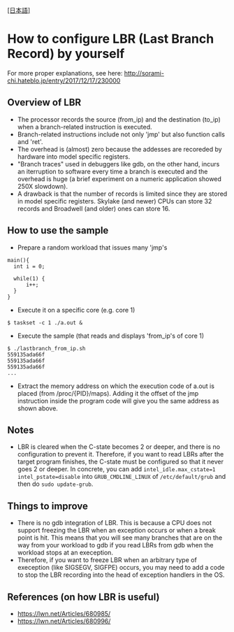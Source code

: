 [[日本語]](https://github.com/soramichi/LBR-sample/blob/master/README.md)

# How to configure LBR (Last Branch Record) by yourself

For more proper explanations, see here: http://sorami-chi.hateblo.jp/entry/2017/12/17/230000

## Overview of LBR
- The processor records the source (from_ip) and the destination (to_ip) when a branch-related instruction is executed.
- Branch-related instructions include not only 'jmp' but also function calls and 'ret'.
- The overhead is (almost) zero because the addesses are recoreded by hardware into model specific registers.
- "Branch traces" used in debuggers like gdb, on the other hand, incurs an iterruption to software every time a branch is executed and the overhead is huge (a brief experiment on a numeric application showed 250X slowdown).
- A drawback is that the number of records is limited since they are stored in model specific registers. Skylake (and newer) CPUs can store 32 records and Broadwell (and older) ones can store 16.

## How to use the sample
- Prepare a random workload that issues many 'jmp's
```
main(){
  int i = 0;

  while(1) {
      i++;
  }
}
```
- Execute it on a specific core (e.g. core 1)
```
$ taskset -c 1 ./a.out &
```
- Execute the sample (that reads and displays 'from_ip's of core 1)
```
$ ./lastbranch_from_ip.sh
559135ada66f
559135ada66f
559135ada66f
...
```
- Extract the memory address on which the execution code of a.out is placed (from /proc/{PID}/maps).
Adding it the offset of the jmp instruction inside the program code will give you the same address as shown above.

## Notes
- LBR is cleared when the C-state becomes 2 or deeper, and there is no configuration to prevent it. Therefore, if you want to read LBRs after the target program finishes, the C-state must be configured so that it never goes 2 or deeper. In concrete, you can add `intel_idle.max_cstate=1 intel_pstate=disable` into `GRUB_CMDLINE_LINUX` of `/etc/default/grub` and then do `sudo update-grub`.


## Things to improve
- There is no gdb integration of LBR. This is because a CPU does not support freezing the LBR when an exception occurs or when a break point is hit.
This means that you will see many branches that are on the way from your workload to gdb if you read LBRs from gdb when the workload stops at an exeception.
- Therefore, if you want to freeze LBR when an arbitrary type of exeception (like SIGSEGV, SIGFPE) occurs, you may need to add a code to stop the LBR recording into the head of exception handlers in the OS.

## References (on how LBR is useful)
- https://lwn.net/Articles/680985/
- https://lwn.net/Articles/680996/ 